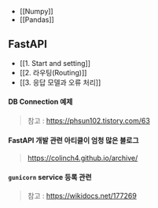 - [[Numpy]]
- [[Pandas]]


## FastAPI
- [[1. Start and setting]]
- [[2. 라우팅(Routing)]]
- [[3. 응답 모델과 오류 처리]]

#### DB Connection 예제
> 참고 : https://phsun102.tistory.com/63

#### FastAPI 개발 관련 아티클이 엄청 많은 블로그
> https://colinch4.github.io/archive/

#### `gunicorn` service 등록 관련
> 참고 : https://wikidocs.net/177269
